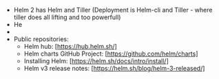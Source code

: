 - Helm 2 has Helm and Tiller (Deployment is Helm-cli and Tiller - where tiller does all lifting and too powerfull)
- He
-
- Public repositories:
	- Helm hub: [https://hub.helm.sh/]
	- Helm charts GitHub Project: [https://github.com/helm/charts]
	- Installing Helm: [https://helm.sh/docs/intro/install/]
	- Helm v3 release notes: [https://helm.sh/blog/helm-3-released/]